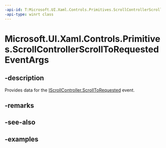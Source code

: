 ```yaml
---
-api-id: T:Microsoft.UI.Xaml.Controls.Primitives.ScrollControllerScrollToRequestedEventArgs
-api-type: winrt class
---
```


# Microsoft.UI.Xaml.Controls.Primitives.ScrollControllerScrollToRequestedEventArgs

<!--
public sealed class ScrollControllerScrollToRequestedEventArgs
-->

## -description

Provides data for the [IScrollController.ScrollToRequested](iscrollcontroller_scrolltorequested.md) event.

## -remarks

## -see-also

## -examples

